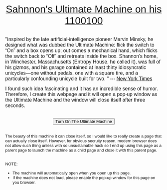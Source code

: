 <a href="https://github.com/WesleyyC/shannon-1100100"><p align="center"><font size="6" face="verdana,arial,sans-serif">Sahnnon's Ultimate Machine on his 1100100</font></p></a>
<p align="left"><font size="3" face="verdana,arial,sans-serif"><br> "Inspired by the late artificial-intelligence pioneer Marvin Minsky, he designed what was dubbed the Ultimate Machine: flick the switch to “On” and a box opens up; out comes a mechanical hand, which flicks the switch back to “Off” and retreats inside the box. Shannon’s home, in Winchester, Massachusetts (Entropy House, he called it), was full of his gizmos, and his garage contained at least thirty idiosyncratic unicycles—one without pedals, one with a square tire, and a particularly confounding unicycle built for two. " --- <a href="http://www.newyorker.com/tech/elements/claude-shannon-the-father-of-the-information-age-turns-1100100">New York Times</a></font></p>
<p align="left"><font size="3" face="verdana,arial,sans-serif"> I found such idea fascinating and it has an incredible sense of humor. Therefore, I create this webpage and it will open a pop-up window as the Ultimate Machine and the window will close itself after three seconds.</font></p>
<div style="text-align: center;">
<br>
<input type="button" value="Turn On The Ultimate Machine" onclick="openWin()">
</div>
<p align="left"><font size="2" face="verdana,arial,sans-serif"> <br>The beauty of this machine it can close itself, so I would like to really create a page that can actually close itself. However, for obvious secruity reason, modern browser does not allow such thing unless with so unsustainable hack so I end up using this page as a parent page to launch the machine as a child page and close it with this parent page.</font></p>
<p align="left"><font size="2" face="verdana,arial,sans-serif"> <br>NOTE:<ul>
<li>The machine will automatically open when you open up this page.</li>
<li>If the machine does not load, please enable the pop-up window for this page on you browser.</li>
</ul></font></p>
